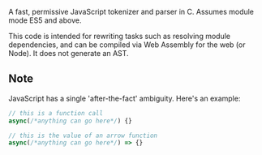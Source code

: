 A fast, permissive JavaScript tokenizer and parser in C.
Assumes module mode ES5 and above.

This code is intended for rewriting tasks such as resolving module dependencies, and can be compiled via Web Assembly for the web (or Node).
It does not generate an AST.

## Note

JavaScript has a single 'after-the-fact' ambiguity.
Here's an example:

```js
// this is a function call
async(/*anything can go here*/) {}

// this is the value of an arrow function
async(/*anything can go here*/) => {}
```

